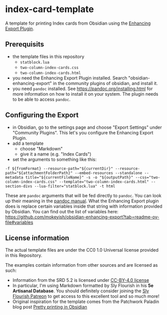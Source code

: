 # index-card-template
A template for printing Index cards from Obsidian using the [Enhancing Export Plugin](https://github.com/mokeyish/obsidian-enhancing-export).

## Prerequisits

- the template files in this repository
  - `statblock.lua`
  - `two-column-index-cards.css`
  - `two-column-index-cards.html`
- you need the Enhancing Export Plugin installed. Search "obsidian-enhancing-export" in the community plugins of obsidian, and install it.
- you need `pandoc` installed. See https://pandoc.org/installing.html for more information on how to install it on your system. The plugin needs to be able to access `pandoc`.

 
## Configuring the Export

- in Obsidian, go to the settings page and choose "Export Settings" under "Community Plugins". This let's you configure the Enhancing Export Plugin.
- add a template
  - choose "Markdown"
  - give it a name (e.g. "Index Cards")
- set the arguments to something like this:

```
-f ${fromFormat} --resource-path="${currentDir}" --resource-path="${attachmentFolderPath}" --embed-resources --standalone --metadata title="${currentFileName}" -s -o "${outputPath}" --css="two-column-index-cards.css" --template="two-column-index-cards.html" --section-divs --lua-filter="statblock.lua" -t html
```

These are `pandoc` arguments that will be fed directly to `pandoc`. You can look up their meaning in the [pandoc manual](https://pandoc.org/MANUAL.html). What the Enhancing Export plugin does is replace certain variables inside that string with information provided by Obsidian. You can find out the list of variables here: https://github.com/mokeyish/obsidian-enhancing-export?tab=readme-ov-file#variables



## License information

The actual template files are under the CC0 1.0 Universal license provided in this Repository.

The examples contain information from other sources and are licensed as such:

- Information from the SRD 5.2 is licensed under [CC-BY-4.0 license](https://creativecommons.org/licenses/by/4.0/)
- In particular, I'm using Markdown formatted by Sly Flourish in his **5e Artisanal Database**. You should definitely consider joining the [Sly Flourish Patreon](https://www.patreon.com/cw/slyflourish) to get access to this excellent tool and so much more!
- Original inspiration for the template comes from the Patchwork Paladin blog post [Pretty printing in Obsidian](https://patchworkpaladin.com/2025/05/26/pretty-printing-in-obsidian/)
